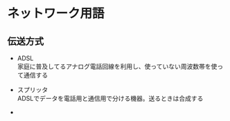 # ネットワーク用語

## 伝送方式

- ADSL<br>
家庭に普及してるアナログ電話回線を利用し、使っていない周波数帯を使って通信する

- スプリッタ<br>
ADSLでデータを電話用と通信用で分ける機器。送るときは合成する

- 
